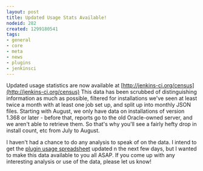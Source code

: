```yaml
---
layout: post
title: Updated Usage Stats Available!
nodeid: 282
created: 1299180541
tags:
- general
- core
- meta
- news
- plugins
- jenkinsci
---
```

Updated usage statistics are now available at [http://jenkins-ci.org/census](http://jenkins-ci.org/census) This data has been scrubbed of distinguishing information as much as possible, filtered for installations we've seen at least twice a month with at least one job set up, and split up into monthly JSON files. Starting with August, we only have data on installations of version 1.368 or later - before that, reports go to the old Oracle-owned server, and we aren't able to retrieve them. So that's why you'll see a fairly hefty drop in install count, etc from July to August.

I haven't had a chance to do any analysis to speak of on the data. I intend to get the [plugin usage spreadsheet](http://bit.ly/aC6wIo) updated n the next few days, but I wanted to make this data available to you all ASAP. If you come up with any interesting analysis or use of the data, please let us know!

